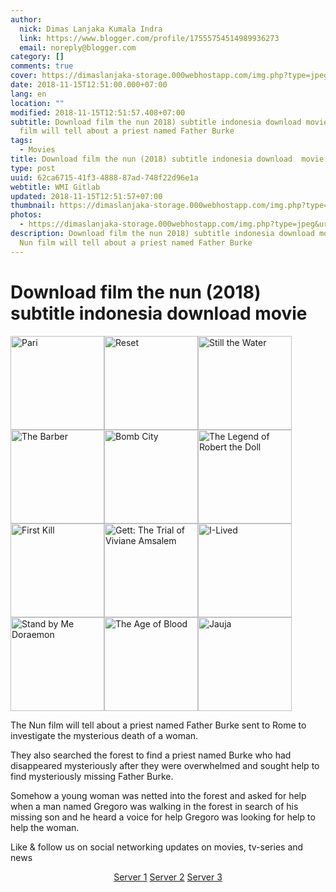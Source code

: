 ```yaml
---
author:
  nick: Dimas Lanjaka Kumala Indra
  link: https://www.blogger.com/profile/17555754514989936273
  email: noreply@blogger.com
category: []
comments: true
cover: https://dimaslanjaka-storage.000webhostapp.com/img.php?type=jpeg&url=https://image.tmdb.org/t/p/w185/togwv0TGqXkIA2YuYIY9VDLEkdF.jpg
date: 2018-11-15T12:51:00.000+07:00
lang: en
location: ""
modified: 2018-11-15T12:51:57.408+07:00
subtitle: Download film the nun 2018) subtitle indonesia download movie The Nun
  film will tell about a priest named Father Burke
tags:
  - Movies
title: Download film the nun (2018) subtitle indonesia download  movie
type: post
uuid: 62ca6715-41f3-4888-87ad-748f22d96e1a
webtitle: WMI Gitlab
updated: 2018-11-15T12:51:57+07:00
thumbnail: https://dimaslanjaka-storage.000webhostapp.com/img.php?type=jpeg&url=https://image.tmdb.org/t/p/w185/togwv0TGqXkIA2YuYIY9VDLEkdF.jpg
photos:
  - https://dimaslanjaka-storage.000webhostapp.com/img.php?type=jpeg&url=https://image.tmdb.org/t/p/w185/togwv0TGqXkIA2YuYIY9VDLEkdF.jpg
description: Download film the nun 2018) subtitle indonesia download movie The
  Nun film will tell about a priest named Father Burke
---
```


<div>  <h1 for="title" class="notranslate">Download film the nun (2018) subtitle indonesia download  movie   </h1>  <div id="img-wrap" class="container w3-container">  <img class="img-thumbnail" alt="Pari" src="https://dimaslanjaka-storage.000webhostapp.com/img.php?type=jpeg&amp;url=https://image.tmdb.org/t/p/w185/togwv0TGqXkIA2YuYIY9VDLEkdF.jpg" width="150px" height="150px" style="display:inline-block"><img class="img-thumbnail" alt="Reset" src="https://dimaslanjaka-storage.000webhostapp.com/img.php?type=jpeg&amp;url=https://image.tmdb.org/t/p/w185/lWU4tp0iGhttwu2nX5h20m85bKk.jpg" width="150px" height="150px" style="display:inline-block"><img class="img-thumbnail" alt="Still the Water" src="https://dimaslanjaka-storage.000webhostapp.com/img.php?type=jpeg&amp;url=https://image.tmdb.org/t/p/w185/1YTJnZt7QM7MBxIHBlHeF0Eso6W.jpg" width="150px" height="150px" style="display:inline-block"><img class="img-thumbnail" alt="The Barber" src="https://dimaslanjaka-storage.000webhostapp.com/img.php?type=jpeg&amp;url=https://image.tmdb.org/t/p/w185/n8nIMc70Kpt0tPPla2rMQqnk3p9.jpg" width="150px" height="150px" style="display:inline-block"><img class="img-thumbnail" alt="Bomb City" src="https://dimaslanjaka-storage.000webhostapp.com/img.php?type=jpeg&amp;url=https://image.tmdb.org/t/p/w185/kho48mWJ5xuiLn5bpuIvO6ZP7ep.jpg" width="150px" height="150px" style="display:inline-block"><img class="img-thumbnail" alt="The Legend of Robert the Doll" src="https://dimaslanjaka-storage.000webhostapp.com/img.php?type=jpeg&amp;url=https://image.tmdb.org/t/p/w185/v5C3Ue38ZF0dgSBbIo0nVJmPTDG.jpg" width="150px" height="150px" style="display:inline-block"><img class="img-thumbnail" alt="First Kill" src="https://dimaslanjaka-storage.000webhostapp.com/img.php?type=jpeg&amp;url=https://image.tmdb.org/t/p/w185/zoia9YSg82UNYbtum9QYjKSqdLw.jpg" width="150px" height="150px" style="display:inline-block"><img class="img-thumbnail" alt="Gett: The Trial of Viviane Amsalem" src="https://dimaslanjaka-storage.000webhostapp.com/img.php?type=jpeg&amp;url=https://image.tmdb.org/t/p/w185/nnChVVyO8j5MkbTR33wrwYtmQ6G.jpg" width="150px" height="150px" style="display:inline-block"><img class="img-thumbnail" alt="I-Lived" src="https://dimaslanjaka-storage.000webhostapp.com/img.php?type=jpeg&amp;url=https://image.tmdb.org/t/p/w185/r2l8lREMl9b1qxgICbyydAl3rj8.jpg" width="150px" height="150px" style="display:inline-block"><img class="img-thumbnail" alt="Stand by Me Doraemon" src="https://dimaslanjaka-storage.000webhostapp.com/img.php?type=jpeg&amp;url=https://image.tmdb.org/t/p/w185/wO0rlZ1d2uUdNejPNlZWIDwNxgJ.jpg" width="150px" height="150px" style="display:inline-block"><img class="img-thumbnail" alt="The Age of Blood" src="https://dimaslanjaka-storage.000webhostapp.com/img.php?type=jpeg&amp;url=https://layarindo21.ws/wp-content/uploads/2017/12/download-age-of-blood-2017.jpg" width="150px" height="150px" style="display:inline-block"><img class="img-thumbnail" alt="Jauja" src="https://dimaslanjaka-storage.000webhostapp.com/img.php?type=jpeg&amp;url=https://image.tmdb.org/t/p/w185/kEYoPp0NqPSDtz1k00I6tnqIrCO.jpg" width="150px" height="150px" style="display:inline-block">  </div>  <div class="container w3-container">  <div class="desc">  <p class="f-desc"> <span class="notranslate"> The Nun film will tell about a priest named Father Burke sent to Rome to investigate the mysterious death of a woman.</span> </p>  <p> <span class="notranslate"> They also searched the forest to find a priest named Burke who had disappeared mysteriously after they were overwhelmed and sought help to find mysteriously missing Father Burke.</span> </p>  <p> <span class="notranslate"> Somehow a young woman was netted into the forest and asked for help when a man named Gregoro was walking in the forest in search of his missing son and he heard a voice for help Gregoro was looking for help to help the woman.</span> </p>  </div>  <p class="desc"> <span class="notranslate"> Like &amp; follow us on social networking updates on movies, tv-series and news</span> </p>  </div>  <div class="container w3-container"><center> <span class="notranslate"> <a href="http://menujulink.me/YvTZ" target="_blank" title="" alt="" rel="noopener noreferer nofollow">Server 1</a> <a href="http://menujulink.me/W9on" target="_blank" title="" alt="" rel="noopener noreferer nofollow">Server 2</a> <a href="http://menujulink.me/ms3zkQP" target="_blank" title="" alt="" rel="noopener noreferer nofollow">Server 3</a></span> </center></div>  <link href="https://codepen.io/dimaslanjaka/pen/yQaNEp.css" rel="stylesheet">  <script>  function imagE(image_url){        var http = new XMLHttpRequest();        http.open("HEAD", image_url, false);      //http.open("GET", image_url, false);      http.send();      return http.status;      //return http.status != 404;    }    function chx(){  $( "img" ).each(function() {    var image_url = $(this).attr("src");    var img_this = $(this);    if (imagE(image_url) !== 200){      img_this.remove();    }  /*$.get(image_url)      .done(function() {                 }).fail(function() {            img_this.remove();      });*/  });  }/*  setTimeout(function() {  if(typeof jQuery=="undefined") {      var headTag = document.getElementsByTagName("head")[0];      var jqTag = document.createElement("script");      jqTag.type = "text/javascript";      jqTag.src = "https://cdnjs.cloudflare.com/ajax/libs/jquery/3.3.1/jquery.min.js";      jqTag.onload = chx;      headTag.appendChild(jqTag);  } else { chx(); }  }, 500);*/  var limit = 0;  function keluar_ga(){  $( "img" ).each(function() {    var image_url = $(this).attr("src");    var img_this = $(this);    img_this.on("error", function (){ img_this.attr("src", "https://res.cloudinary.com/dimaslanjaka/image/fetch/http://media.wired.com/photos/5926db217034dc5f91becd6b/master/w_900,c_limit/so-logo-s.jpg"); })  });   //return $("body").html("*"+limit+"\n");   //clearInterval(udah);    }    var udah = setInterval(keluar_ga, 100);  </script>  </div><script type="text/javascript">  var go_url='https://idsly.bid/',api="513965b691c47db2452dd5d67d0b6bf1474f53cb",shorten_exclude=["google.com",location.host,"web-manajemen.blogspot.com","dimaslanjaka-storage.000webhostapp.com"];      </script>  <script src="//rawcdn.githack.com/riandiramdani/safelinku.com/dfea660cf01dddb004f50c30a69b4d2e58157e34/script.js"></script>  <script>document.querySelectorAll("pre,code");
  pretext.forEach(function (el) {
    el.classList.toggle("notranslate", true);
  });</script><script>document.querySelectorAll("pre,code");
  pretext.forEach(function (el) {
    el.classList.toggle("notranslate", true);
  });</script><script>document.querySelectorAll("pre,code");
  pretext.forEach(function (el) {
    el.classList.toggle("notranslate", true);
  });</script>